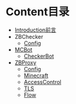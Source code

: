 ﻿# Content目录

* [Introduction前言](README.md)
* ZBChecker
  * [Config](ZBChecker/config.md)
* [MCBot](MCBot/README.md)
  * [CheckerBot](MCBot/CheckerBot.md)
* [ZBProxy](OldZBProxy/README.md)
  * [Config](OldZBProxy/config.md)
  * [Minecraft](OldZBProxy/minecraft.md)
  * [AccessControl](OldZBProxy/access.md)
  * [TLS](OldZBProxy/tls.md)
  * [Flow](OldZBProxy/flow.md)
